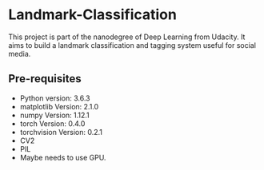 # Landmark-Classification
This project is part of the nanodegree of Deep Learning from Udacity. It aims to build a landmark classification and tagging system useful for social media. 

Pre-requisites
--------------
- Python version: 3.6.3
- matplotlib Version: 2.1.0 
- numpy Version: 1.12.1
- torch Version: 0.4.0
- torchvision Version: 0.2.1
- CV2
- PIL 
- Maybe needs to use GPU.
